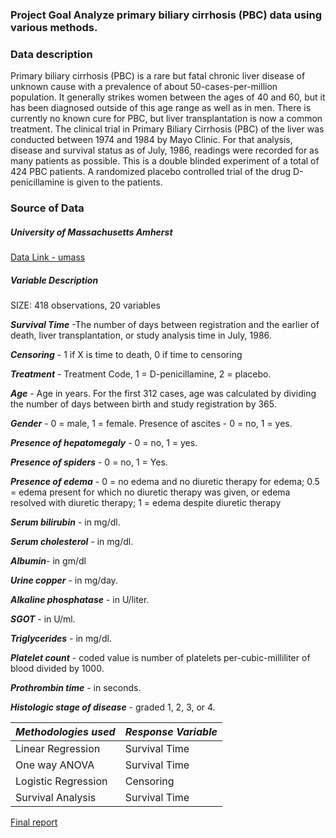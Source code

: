 

### Project Goal Analyze primary biliary cirrhosis (PBC) data using various methods.

### Data description

Primary biliary cirrhosis (PBC) is a rare but fatal chronic liver disease of unknown cause with a prevalence of about 50-cases-per-million population. It generally strikes women between the ages of 40 and 60, but it has been diagnosed outside of this age range as well as in men. There is currently no known cure for PBC, but liver transplantation is now a common treatment. The clinical trial in Primary Biliary Cirrhosis (PBC) of the liver was conducted between 1974 and 1984 by Mayo Clinic. For that analysis, disease and survival status as of July, 1986, readings were recorded for as many patients as possible.
This is a double blinded experiment of a total of 424 PBC patients.
A randomized placebo controlled trial of the drug D-penicillamine is given to the patients.


### Source of Data

##### University of Massachusetts Amherst


[Data Link - umass](https://www.umass.edu/statdata/statdata/data/pbc.txt)

##### Variable Description

SIZE: 418 observations, 20 variables

***Survival Time*** -The number of days between registration and the earlier of death, liver transplantation, or study analysis time in July, 1986.


***Censoring*** - 1 if X is time to death, 0 if time to censoring


***Treatment*** - Treatment Code, 1 = D-penicillamine, 2 = placebo.

***Age*** - Age in years. For the first 312 cases, age was calculated by dividing the number of days between birth and study registration by 365.


***Gender*** - 0 = male, 1 = female.
Presence of ascites - 0 = no, 1 = yes.


***Presence of hepatomegaly*** - 0 = no, 1 = yes.


***Presence of spiders*** - 0 = no, 1 = Yes.

***Presence of edema*** - 0 = no edema and no diuretic therapy for edema; 0.5 = edema present for which no diuretic therapy was given, or edema resolved with diuretic therapy; 1 = edema despite diuretic therapy


***Serum bilirubin*** - in mg/dl.


***Serum cholesterol*** - in mg/dl.

***Albumin***- in gm/dl


***Urine copper*** - in mg/day.


***Alkaline phosphatase*** - in U/liter.


***SGOT*** - in U/ml.


***Triglycerides*** - in mg/dl.


***Platelet count*** - coded value is number of platelets per-cubic-milliliter of blood divided by 1000. 


***Prothrombin time*** - in seconds.


***Histologic stage of disease*** - graded 1, 2, 3, or 4.





|  ***Methodologies used*** | ***Response Variable*** |
|---|---|
|  Linear Regression | Survival Time  |
|  One way ANOVA |  Survival Time |
| Logistic Regression  | Censoring  |
|Survival Analysis   |   Survival Time


[Final report](reports/report.pdf)
